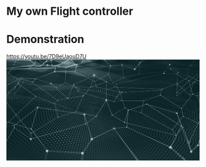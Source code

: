 # My own Flight controller

# Demonstration
https://youtu.be/7D9eUaouD7U
[![Watch the video](./resource/mm.png)](https://youtu.be/7D9eUaouD7U)
